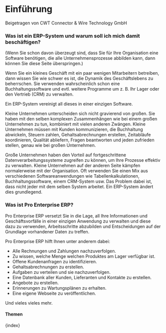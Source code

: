 # Einführung
<span class="text-muted contributed-by">Beigetragen von CWT Connector & Wire Technology GmbH</span>

### Was ist ein ERP-System und warum soll ich mich damit beschäftigen?

(Wenn Sie schon davon überzeugt sind, dass Sie für Ihre Organisation eine Software benötigen, die alle Unternehmensprozesse abbilden kann, dann können Sie diese Seite überspringen.)

Wenn Sie ein kleines Geschäft mit ein paar wenigen Mitarbeitern betreiben, dann wissen Sie wie schwer es ist, die Dynamik des Geschäftslebens zu beherrschen. Sie verwenden wahrscheinlich schon eine Buchhaltungssoftware und evtl. weitere Programme um z. B. Ihr Lager oder den Vertrieb (CRM) zu verwalten.

Ein ERP-System vereinigt all dieses in einer einzigen Software.

Kleine Unternehmen unterscheiden sich nicht gravierend von großen. Sie haben mit den selben komplexen Zusammenhängen wie bei einem großen Unternehmen zu tun, kombiniert mit vielen anderen Zwängen. Kleine Unternehmen müssen mit Kunden kommunizieren, die Buchhaltung abwickeln, Steuern zahlen, Gehaltsabrechnungen erstellen, Zeitabläufe koordinieren, Qualität abliefern, Fragen beantworten und jeden zufrieden stellen, genau wie bei großen Unternehmen.

Große Unternehmen haben den Vorteil auf fortgeschrittene Datenverarbeitungssysteme zugreifen zu können, um Ihre Prozesse effektiv zu verwalten. Kleine Unternehmen auf der anderen Seite kämpfen normalerweise mit der Organisation. Oft verwenden Sie einen Mix aus verschiedenen Softwareanwendungen wie Tabellenkalkulationen, Buchhaltungssoftware, einem CRM-System usw. Das Problem dabei ist, dass nicht jeder mit dem selben System arbeitet. Ein ERP-System ändert dies grundlegend.

### Was ist Pro Enterprise ERP?

Pro Enterprise ERP versetzt Sie in die Lage, all Ihre Informationen und Geschäftsvorfälle in einer einzigen Anwendung zu verwalten und diese dazu zu verwenden, Arbeitsschritte abzubilden und Entscheidungen auf der Grundlage vorhandener Daten zu treffen.

Pro Enterprise ERP hilft Ihnen unter anderem dabei:

* Alle Rechnungen und Zahlungen nachzuverfolgen.
* Zu wissen, welche Menge welchen Produktes am Lager verfügbar ist.
* Offene Kundenanfragen zu identifizieren.
* Gehaltsabrechnungen zu erstellen.
* Aufgaben zu verteilen und sie nachzuverfolgen.
* Eine Datenbank aller Kunden, Lieferanten und Kontakte zu erstellen.
* Angebote zu erstellen.
* Erinnerungen zu Wartungsplänen zu erhalten.
* Eine eigene Webseite zu veröffentlichen.

Und vieles vieles mehr.

#### Themen

{index}
